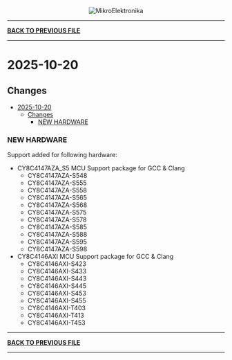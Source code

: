 <p align="center">
  <img src="http://www.mikroe.com/img/designs/beta/logo_small.png?raw=true" alt="MikroElektronika"/>
</p>

---

**[BACK TO PREVIOUS FILE](../changelog.md)**

---

# 2025-10-20

## Changes

- [2025-10-20](#2025-10-20)
  - [Changes](#changes)
    - [NEW HARDWARE](#new-hardware)

### NEW HARDWARE

Support added for following hardware:

+ CY8C4147AZA_S5 MCU Support package for GCC & Clang
  + CY8C4147AZA-S548
  + CY8C4147AZA-S555
  + CY8C4147AZA-S558
  + CY8C4147AZA-S565
  + CY8C4147AZA-S568
  + CY8C4147AZA-S575
  + CY8C4147AZA-S578
  + CY8C4147AZA-S585
  + CY8C4147AZA-S588
  + CY8C4147AZA-S595
  + CY8C4147AZA-S598
+ CY8C4146AXI MCU Support package for GCC & Clang
  + CY8C4146AXI-S423
  + CY8C4146AXI-S433
  + CY8C4146AXI-S443
  + CY8C4146AXI-S445
  + CY8C4146AXI-S453
  + CY8C4146AXI-S455
  + CY8C4146AXI-T403
  + CY8C4146AXI-T413
  + CY8C4146AXI-T453

---

**[BACK TO PREVIOUS FILE](../changelog.md)**

---
